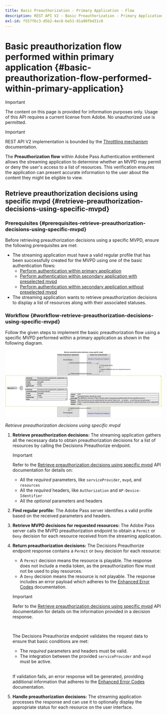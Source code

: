 ```yaml
---
title: Basic Preauthorization - Primary Application - Flow
description: REST API V2 - Basic Preauthorization - Primary Application - Flow
exl-id: f557f6c3-d5b2-4ec8-be51-91a90fbd31c0
---
```

# Basic preauthorization flow performed within primary application {#basic-preauthorization-flow-performed-within-primary-application}

>[!IMPORTANT]
>
> The content on this page is provided for information purposes only. Usage of this API requires a current license from Adobe. No unauthorized use is permitted.

>[!IMPORTANT]
>
> REST API V2 implementation is bounded by the [Throttling mechanism](/help/authentication/throttling-mechanism.md) documentation.

The **Preauthorization flow** within Adobe Pass Authentication entitlement allows the streaming application to determine whether an MVPD may permit or deny the user's access to a list of resources. This verification ensures the application can present accurate information to the user about the content they might be eligible to view.

## Retrieve preauthorization decisions using specific mvpd {#retrieve-preauthorization-decisions-using-specific-mvpd}

### Prerequisites {#prerequisites-retrieve-preauthorization-decisions-using-specific-mvpd}

Before retrieving preauthorization decisions using a specific MVPD, ensure the following prerequisites are met:

* The streaming application must have a valid regular profile that has been successfully created for the MVPD using one of the basic authentication flows:
   * [Perform authentication within primary application](./rest-api-v2-basic-authentication-primary-application-flow.md)
   * [Perform authentication within secondary application with preselected mvpd](./rest-api-v2-basic-authentication-secondary-application-flow.md)
   * [Perform authentication within secondary application without preselected mvpd](./rest-api-v2-basic-authentication-secondary-application-flow.md)
* The streaming application wants to retrieve preauthorization decisions to display a list of resources along with their associated statuses.

### Workflow {#workflow-retrieve-preauthorization-decisions-using-specific-mvpd}

Follow the given steps to implement the basic preauthorization flow using a specific MVPD performed within a primary application as shown in the following diagram.

![Retrieve preauthorization decisions using specific mvpd](../../../assets/rest-api-v2/flows/basic-access-flows/rest-api-v2-retrieve-preauthorization-decisions-within-primary-application-using-specific-mvpd.png)

*Retrieve preauthorization decisions using specific mvpd*

1. **Retrieve preauthorization decisions:** The streaming application gathers all the necessary data to obtain preauthorization decisions for a list of resources by calling the Decisions Preauthorize endpoint.

   >[!IMPORTANT]
   >
   > Refer to the [Retrieve preauthorization decisions using specific mvpd](../../apis/decisions-apis/rest-api-v2-decisions-apis-retrieve-preauthorization-decisions-using-specific-mvpd.md) API documentation for details on:
   >
   > * All the _required_ parameters, like `serviceProvider`, `mvpd`, and `resources`
   > * All the _required_ headers, like `Authorization` and `AP-Device-Identifier`
   > * All the _optional_ parameters and headers

1. **Find regular profile:** The Adobe Pass server identifies a valid profile based on the received parameters and headers.

1. **Retrieve MVPD decisions for requested resources:** The Adobe Pass server calls the MVPD preauthorization endpoint to obtain a `Permit` or `Deny` decision for each resource received from the streaming application.

1. **Return preauthorization decisions:** The Decisions Preauthorize endpoint response contains a `Permit` or `Deny` decision for each resource:
    * A `Permit` decision means the resource is playable. The response does not include a media token, as the preauthorization flow must not be used to play resources.
    * A `Deny` decision means the resource is not playable. The response includes an error payload which adheres to the [Enhanced Error Codes](../../../enhanced-error-codes.md) documentation.

   >[!IMPORTANT]
   >
   > Refer to the [Retrieve preauthorization decisions using specific mvpd](../../apis/decisions-apis/rest-api-v2-decisions-apis-retrieve-preauthorization-decisions-using-specific-mvpd.md) API documentation for details on the information provided in a decision response.
   > 
   > <br/>
   > 
   > The Decisions Preauthorize endpoint validates the request data to ensure that basic conditions are met:
   >
   > * The _required_ parameters and headers must be valid.
   > * The integration between the provided `serviceProvider` and `mvpd` must be active.
   >
   > <br/>
   > 
   > If validation fails, an error response will be generated, providing additional information that adheres to the [Enhanced Error Codes](../../../enhanced-error-codes.md) documentation.

1. **Handle preauthorization decisions:** The streaming application processes the response and can use it to optionally display the appropriate status for each resource on the user interface.
